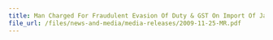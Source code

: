 ```yaml
---
title: Man Charged For Fraudulent Evasion Of Duty & GST On Import Of Japanese Cars 
file_url: /files/news-and-media/media-releases/2009-11-25-MR.pdf
---
```

